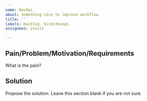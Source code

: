 ```yaml
---
name: DevOps
about: Something nice to improve workflow
title: ''
labels: backlog, kind/devops
assignees: ivvist

---
```


## Pain/Problem/Motivation/Requirements

What is the pain?


## Solution

Propose the solution. Leave this section blank if you are not sure.
